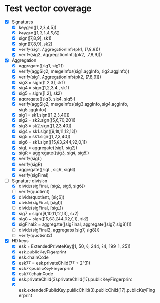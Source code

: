 # Test vector coverage

- [x] Signatures
  - [x] keygen([1,2,3,4,5])
  - [x] keygen([1,2,3,4,5,6])
  - [x] sign([7,8,9], sk1)
  - [x] sign([7,8,9], sk2)
  - [x] verify(sig1, AggregationInfo(pk1, [7,8,9]))
  - [x] verify(sig2, AggregationInfo(pk2, [7,8,9]))

- [x] Aggregation
  - [x] aggregate([sig1, sig2])
  - [x] verify(aggSig2, mergeInfos(sig1.aggInfo, sig2.aggInfo))
  - [x] verify(sig1, AggregationInfo(pk2, [7,8,9]))
  - [x] sig3 = sign([1,2,3], sk1)
  - [x] sig4 = sign([1,2,3,4], sk1)
  - [x] sig5 = sign([1,2], sk2)
  - [x] aggregate([sig3, sig4, sig5])
  - [x] verify(aggSig2, mergeInfos(sig3.aggInfo, sig4.aggInfo, sig5.aggInfo))
  - [x] sig1 = sk1.sign([1,2,3,40])
  - [x] sig2 = sk2.sign([5,6,70,201])
  - [x] sig3 = sk2.sign([1,2,3,40])
  - [x] sig4 = sk1.sign([9,10,11,12,13])
  - [x] sig5 = sk1.sign([1,2,3,40])
  - [x] sig6 = sk1.sign([15,63,244,92,0,1])
  - [x] sigL = aggregate([sig1, sig2])
  - [x] sigR = aggregate([sig3, sig4, sig5])
  - [x] verify(sigL)
  - [x] verify(sigR)
  - [x] aggregate([sigL, sigR, sig6])
  - [x] verify(sigFinal)

- [ ] Signature division
  - [x] divide(sigFinal, [sig2, sig5, sig6])
  - [ ] verify(quotient)
  - [x] divide(quotient, [sig6])
  - [x] divide(sigFinal, [sig1])
  - [ ] divide(sigFinal, [sigL])
  - [x] sig7 = sign([9,10,11,12,13], sk2)
  - [x] sig8 = sign([15,63,244,92,0,1], sk2)
  - [x] sigFinal2 = aggregate([sigFinal, aggregate([sig7, sig8])])
  - [ ] divide(sigFinal2, aggregate([sig7, sig8]))
  - [ ] verify(quotient2)

- [x] HD keys
  - [x] esk = ExtendedPrivateKey([1, 50, 6, 244, 24, 199, 1, 25])
  - [x] esk.publicKeyFigerprint
  - [x] esk.chainCode
  - [x] esk77 = esk.privateChild(77 + 2^31)
  - [x] esk77.publicKeyFingerprint
  - [x] esk77.chainCode
  - [x] esk.privateChild(3).privateChild(17).publicKeyFingerprint
  - [x] esk.extendedPublicKey.publicChild(3).publicChild(17).publicKeyFingerprint
